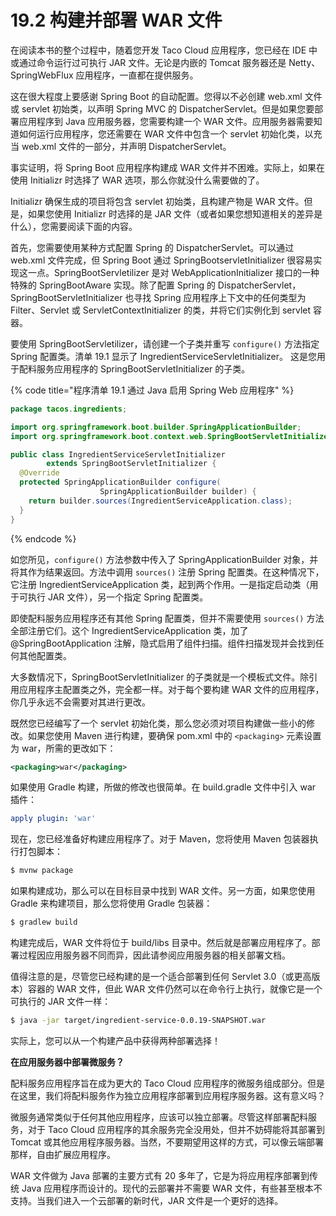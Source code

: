 # 19.2 构建并部署 WAR 文件

在阅读本书的整个过程中，随着您开发 Taco Cloud 应用程序，您已经在 IDE 中或通过命令运行过可执行 JAR 文件。无论是内嵌的 Tomcat 服务器还是 Netty、SpringWebFlux 应用程序，一直都在提供服务。

这在很大程度上要感谢 Spring Boot 的自动配置。您得以不必创建 web.xml 文件或 servlet 初始类，以声明 Spring MVC 的 DispatcherServlet。但是如果您要部署应用程序到 Java 应用服务器，您需要构建一个 WAR 文件。应用服务器需要知道如何运行应用程序，您还需要在 WAR 文件中包含一个 servlet 初始化类，以充当 web.xml 文件的一部分，并声明 DispatcherServlet。

事实证明，将 Spring Boot 应用程序构建成 WAR 文件并不困难。实际上，如果在使用 Initializr 时选择了 WAR 选项，那么你就没什么需要做的了。

Initializr 确保生成的项目将包含 servlet 初始类，且构建产物是 WAR 文件。但是，如果您使用 Initializr 时选择的是 JAR 文件（或者如果您想知道相关的差异是什么），您需要阅读下面的内容。

首先，您需要使用某种方式配置 Spring 的 DispatcherServlet。可以通过 web.xml 文件完成，但 Spring Boot 通过 SpringBootservletInitializer 很容易实现这一点。SpringBootServletilizer 是对 WebApplicationInitializer 接口的一种特殊的 SpringBootAware 实现。除了配置 Spring 的 DispatcherServlet，SpringBootServletInitializer 也寻找 Spring 应用程序上下文中的任何类型为 Filter、Servlet 或 ServletContextInitializer 的类，并将它们实例化到 servlet 容器。

要使用 SpringBootServletilizer，请创建一个子类并重写 `configure()` 方法指定 Spring 配置类。清单 19.1 显示了 IngredientServiceServletInitializer。 这是您用于配料服务应用程序的 SpringBootServletInitializer 的子类。


{% code title="程序清单 19.1 通过 Java 启用 Spring Web 应用程序" %}

```java
package tacos.ingredients;

import org.springframework.boot.builder.SpringApplicationBuilder;
import org.springframework.boot.context.web.SpringBootServletInitializer;

public class IngredientServiceServletInitializer
        extends SpringBootServletInitializer {
  @Override
  protected SpringApplicationBuilder configure(
                    SpringApplicationBuilder builder) {
    return builder.sources(IngredientServiceApplication.class);
  }
}
```

{% endcode %}

如您所见，`configure()` 方法参数中传入了 SpringApplicationBuilder 对象，并将其作为结果返回。方法中调用 `sources()` 注册 Spring 配置类。在这种情况下，它注册 IngredientServiceApplication 类，起到两个作用。一是指定启动类（用于可执行 JAR 文件），另一个指定 Spring 配置类。

即使配料服务应用程序还有其他 Spring 配置类，但并不需要使用 `sources()` 方法全部注册它们。这个 IngredientServiceApplication 类，加了 @SpringBootApplication 注解，隐式启用了组件扫描。组件扫描发现并会找到任何其他配置类。

大多数情况下，SpringBootServletInitializer 的子类就是一个模板式文件。除引用应用程序主配置类之外，完全都一样。对于每个要构建 WAR 文件的应用程序，你几乎永远不会需要对其进行更改。

既然您已经编写了一个 servlet 初始化类，那么您必须对项目构建做一些小的修改。如果您使用 Maven 进行构建，要确保 pom.xml 中的 `<packaging>` 元素设置为 war，所需的更改如下：

```xml
<packaging>war</packaging>
```

如果使用 Gradle 构建，所做的修改也很简单。在 build.gradle 文件中引入 war 插件：

```yaml
apply plugin: 'war'
```

现在，您已经准备好构建应用程序了。对于 Maven，您将使用 Maven 包装器执行打包脚本：

```bash
$ mvnw package
```

如果构建成功，那么可以在目标目录中找到 WAR 文件。另一方面，如果您使用 Gradle 来构建项目，那么您将使用 Gradle 包装器：

```bash
$ gradlew build
```

构建完成后，WAR 文件将位于 build/libs 目录中。然后就是部署应用程序了。部署过程因应用服务器不同而异，因此请参阅应用服务器的相关部署文档。

值得注意的是，尽管您已经构建的是一个适合部署到任何 Servlet 3.0（或更高版本）容器的 WAR 文件，但此 WAR 文件仍然可以在命令行上执行，就像它是一个可执行的 JAR 文件一样：

```bash
$ java -jar target/ingredient-service-0.0.19-SNAPSHOT.war
```

实际上，您可以从一个构建产品中获得两种部署选择！

**在应用服务器中部署微服务？**

配料服务应用程序旨在成为更大的 Taco Cloud 应用程序的微服务组成部分。但是在这里，我们将配料服务作为独立应用程序部署到应用程序服务器。这有意义吗？

微服务通常类似于任何其他应用程序，应该可以独立部署。尽管这样部署配料服务，对于 Taco Cloud 应用程序的其余服务完全没用处，但并不妨碍能将其部署到 Tomcat 或其他应用程序服务器。当然，不要期望用这样的方式，可以像云端部署那样，自由扩展应用程序。

WAR 文件做为 Java 部署的主要方式有 20 多年了，它是为将应用程序部署到传统 Java 应用程序而设计的。现代的云部署并不需要 WAR 文件，有些甚至根本不支持。当我们进入一个云部署的新时代，JAR 文件是一个更好的选择。



